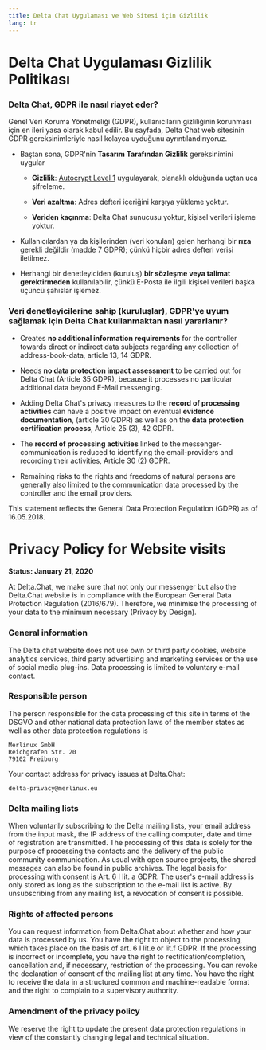 ```yaml
---
title: Delta Chat Uygulaması ve Web Sitesi için Gizlilik
lang: tr
---
```


# Delta Chat Uygulaması Gizlilik Politikası 

### Delta Chat, GDPR ile nasıl riayet eder?

Genel Veri Koruma Yönetmeliği (GDPR), kullanıcıların gizliliğinin korunması için
en ileri yasa olarak kabul edilir. 
Bu sayfada, Delta Chat web sitesinin GDPR gereksinimleriyle nasıl 
kolayca uyduğunu ayrıntılandırıyoruz. 

- Baştan sona, GDPR'nin **Tasarım Tarafından Gizlilik** gereksinimini uygular

  - **Gizlilik**: [Autocrypt
  Level 1](https://autocrypt.org) uygulayarak, olanaklı olduğunda uçtan uca şifreleme.

  - **Veri azaltma**: Adres defteri içeriğini karşıya yükleme yoktur.

  - **Veriden kaçınma**: Delta Chat sunucusu yoktur, kişisel verileri işleme yoktur.

- Kullanıcılardan ya da kişilerinden (veri konuları) gelen herhangi bir **rıza** gerekli değildir (madde 7 GDPR); çünkü hiçbir adres defteri verisi iletilmez.

- Herhangi bir denetleyiciden (kuruluş) **bir sözleşme veya talimat gerektirmeden** kullanılabilir, çünkü E-Posta ile ilgili kişisel verileri başka üçüncü şahıslar işlemez.


### Veri denetleyicilerine sahip (kuruluşlar), GDPR'ye uyum sağlamak için Delta Chat kullanmaktan nasıl yararlanır?

- Creates **no additional information requirements** for the controller towards direct or indirect data subjects 
  regarding any collection of address-book-data, article 13, 14 GDPR.

- Needs **no data protection impact assessment**  to be carried out for Delta Chat (Article 35 GDPR), because it processes no particular additional data beyond E-Mail messenging.

- Adding Delta Chat's privacy measures to the 
  **record of processing activities** can have a positive impact 
  on eventual **evidence documentation**, (article 30 GDPR) 
  as well as on the **data protection certification process**, Article 25 (3), 42 GDPR.

- The **record of processing activities** linked to the messenger-communication is
  reduced to identifying the email-providers and recording their activities, Article 30 (2) GDPR.

- Remaining risks to the rights and freedoms of natural persons 
  are generally also limited to the communication data processed 
  by the controller and the email providers.



This statement reflects the General Data Protection Regulation (GDPR) as of 16.05.2018.

# Privacy Policy for Website visits 

**Status: January 21, 2020**

At Delta.Chat, we make sure that not only our messenger but also the Delta.Chat
website is in compliance with the European General Data Protection Regulation
(2016/679). Therefore, we minimise the processing of your data to the minimum
necessary (Privacy by Design).

### General information

The Delta.chat website does not use own or third party cookies, website
analytics services, third party advertising and marketing services or the use
of social media plug-ins. Data processing is limited to voluntary e-mail
contact.

### Responsible person

The person responsible for the data processing of this site in terms of the
DSGVO and other national data protection laws of the member states as well as
other data protection regulations is

	Merlinux GmbH
	Reichgrafen Str. 20 
	79102 Freiburg

Your contact address for privacy issues at Delta.Chat:

	delta-privacy@merlinux.eu

### Delta mailing lists

When voluntarily subscribing to the Delta mailing lists, your email address
from the input mask, the IP address of the calling computer, date and time of
registration are transmitted. The processing of this data is solely for the
purpose of processing the contacts and the delivery of the public community
communication. As usual with open source projects, the shared messages can also
be found in public archives. The legal basis for processing with consent is
Art. 6 I lit. a GDPR. The user's e-mail address is only stored as long as the
subscription to the e-mail list is active. By unsubscribing from any mailing
list, a revocation of consent is possible.

### Rights of affected persons

You can request information from Delta.Chat about whether and how your data is
processed by us. You have the right to object to the processing, which takes
place on the basis of art. 6 I lit.e or lit.f GDPR. If the processing is
incorrect or incomplete, you have the right to rectification/completion,
cancellation and, if necessary, restriction of the processing. You can revoke
the declaration of consent of the mailing list at any time. You have the right
to receive the data in a structured common and machine-readable format and the
right to complain to a supervisory authority.

### Amendment of the privacy policy

We reserve the right to update the present data protection regulations in view
of the constantly changing legal and technical situation.


